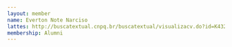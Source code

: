 ```yaml
---
layout: member
name: Everton Note Narciso
lattes: http://buscatextual.cnpq.br/buscatextual/visualizacv.do?id=K4328653T7
membership: Alumni
---
```


